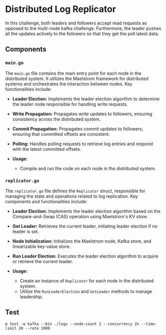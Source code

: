 # Distributed Log Replicator

In this challenge, both leaders and followers accept read requests as opposed to the multi-node kafka challenge. Furthermore, the leader pushes all the updates actively 
to the followers so that they get the poll latest data.

## Components

### `main.go`

The `main.go` file contains the main entry point for each node in the distributed system. It utilizes the Maelstrom framework for distributed systems and orchestrates the interaction between nodes. Key functionalities include:

- **Leader Election:** Implements the leader election algorithm to determine the leader node responsible for handling write requests.

- **Write Propagation:** Propagates write updates to followers, ensuring consistency across the distributed system.

- **Commit Propagation:** Propagates commit updates to followers, ensuring that committed offsets are consistent.

- **Polling:** Handles polling requests to retrieve log entries and respond with the latest committed offsets.

- **Usage:**
  - Compile and run the code on each node in the distributed system.

### `replicator.go`

The `replicator.go` file defines the `Replicator` struct, responsible for managing the state and operations related to log replication. Key components and functionalities include:

- **Leader Election:** Implements the leader election algorithm based on the Compare-and-Swap (CAS) operation using Maelstrom's KV store.

- **Get Leader:** Retrieves the current leader, initiating leader election if no leader is set.

- **Node Initialization:** Initializes the Maelstrom node, Kafka store, and linearizable key-value store.

- **Run Leader Election:** Executes the leader election algorithm to acquire or retrieve the current leader.

- **Usage:**
  - Create an instance of `Replicator` for each node in the distributed system.
  - Utilize the `RunLeaderElection` and `GetLeader` methods to manage leadership.

## Test

```
m test -w kafka --bin ./logs --node-count 2 --concurrency 2n --time-limit 20 --rate 1000
```